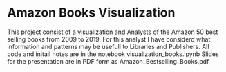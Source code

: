 # Amazon Books Visualization
This project consist of a visualization and Analysts of the Amazon 50 best selling books from 2009 to 2019. 
For this analyst I have considerd what information and patterns may be usefull to Libraries and Publishers.
All code and initail notes are in the notebook visualization_books.ipynb
Slides for the presentation are in PDF form as Amazon_Bestselling_Books.pdf
